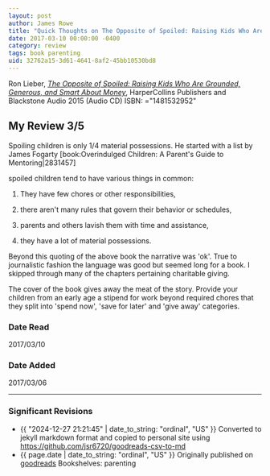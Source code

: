 ```yaml
---
layout: post
author: James Rowe
title: "Quick Thoughts on The Opposite of Spoiled: Raising Kids Who Are Grounded, Generous, and Smart About Money"
date: 2017-03-10 00:00:00 -0400
category: review
tags: book parenting
uid: 32762a15-3d61-4641-8af2-45bb10530bd8
---
```


Ron Lieber, *[The Opposite of Spoiled: Raising Kids Who Are Grounded, Generous, and Smart About Money](https://www.goodreads.com/book/show/26154885)*,  HarperCollins Publishers and Blackstone Audio 2015 (Audio CD) ISBN: ="1481532952"

## My Review 3/5

Spoiling children is only 1/4 material possessions. He started with a list by James Fogarty [book:Overindulged Children: A Parent's Guide to Mentoring|2831457]

spoiled children tend to have various things in common: 

1. They have few chores or other responsibilities, 

2. there aren't many rules that govern their behavior or schedules, 

3. parents and others lavish them with time and assistance,

4. they have a lot of material possessions.

Beyond this quoting of the above book the narrative was 'ok'. True to journalistic fashion the language was good but seemed long for a book. I skipped through many of the chapters pertaining charitable giving.

The cover of the book gives away the meat of the story. Provide your children from an early age a stipend for work beyond required chores that they split into 'spend now', 'save for later' and 'give away' categories.

### Date Read
2017/03/10

### Date Added
2017/03/06

---

### Significant Revisions

- {{ "2024-12-27 21:21:45" | date_to_string: "ordinal", "US" }} Converted to jekyll markdown format and copied to personal site using <https://github.com/jsr6720/goodreads-csv-to-md>
- {{ page.date | date_to_string: "ordinal", "US" }} Originally published on [goodreads](https://www.goodreads.com) Bookshelves: parenting